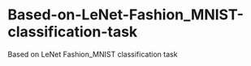 # Based-on-LeNet-Fashion_MNIST-classification-task
Based on LeNet Fashion_MNIST classification task
